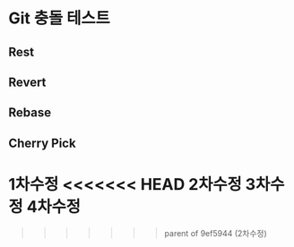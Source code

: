 # Git 충돌 테스트

Rest
- 
Revert
- 
Rebase
- 
Cherry Pick
- 

1차수정
<<<<<<< HEAD
2차수정
3차수정
4차수정
=======

>>>>>>> parent of 9ef5944 (2차수정)
